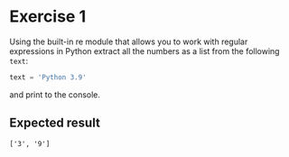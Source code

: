 # Exercise 1

Using the built-in re module that allows you to work with regular expressions in Python extract all the numbers as a list from the following `text`:

```py
text = 'Python 3.9'
```

and print to the console.

## Expected result

```cmd
['3', '9']
```
